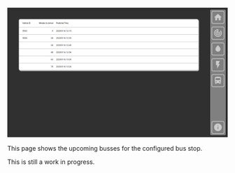![Bus](../Screenshots/Bus.png)

This page shows the upcoming busses for the configured bus stop.

This is still a work in progress.
